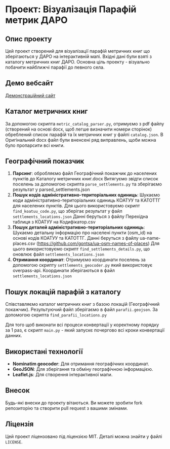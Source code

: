 # Проект: Візуалізація Парафій метрик ДАРО

## Опис проекту

Цей проект створений для візуалізації парафій метричних книг що зберігаються у ДАРО на інтерактивній мапі. Вхідні дані були взяті з каталогу метричних книг ДАРО. Основна ціль проекту - візуально побачити найближчі парафії до певного села.

## Демо вебсайт
[Демонстраційний сайт](https://ostrigparafii.pages.dev/)

## Каталог метричних книг
За допомогою скрипта `metric_catalog_parser.py`, отримуємо з pdf файлу (створений на основі docx, щоб легше визначити номери сторінок) обреблений список парафій та їх метричних книг у файлі `catalog.json`. В Оригінальний docx файл були вненсені ряд виправлень, щоби можна було пропарсити всі книги.


## Географічний показчик

1. **Парсинг**: 
обробляємо файл Географічний покажчик до населених пунктів до Каталогу метричних книг.docx
Витягуємо звідти список поселень за допомогою скрипта `parse_settlements.py` та зберігаємо результат у parsed_settlements.json
2. **Пошук кодів адміністративно-територіальних одиниць**:
Шукаємо коди адміністративно-територіальних одиниць КОАТУУ та КАТОТТГ для населених пунктів. Для цього використовуємо скрипт `find_koatuu_code.py`, що зберігає результат у файл `settlements_locations.json`
Данні беруться з файлу Перехідна таблиця з КОАТУУ на Кодифікатор.csv
3. **Пошук деталей адміністративно-територіальних одиниць**:
Шукаємо детальну інформацію про населені пункти (osm_id) на основі кодів КОАТУУ та КАТОТТГ. Данні беруться з файлу ua-name-places.csv (https://github.com/gontsa/ua-osm-names-of-places)  Для цього використовуємо скрипт `find_settlements_details.py`, що оновлює файл `settlements_locations.json`
4. **Отримання координат**: 
Отримуємо координати поселень за допомогою скрипту `settlements_geocoder.py` який використовує overpass-api.
Координати зберігаються в файл `settlements_locations.json`

## Пошук локацій парафій з каталогу

Співставляємо каталог метричних книг з базою локацій (Географічний покажчик). Результуючий файл зберігаємо в файл `parafii.geojson`. За допомогою скрипта `find_parafii_locations.py`

Для того щоб виконати всі процеси конвертації у коректному порядку за 1 раз, є скрипт `main.py` - який запускє почергово всі кроки конвертації данних.

## Використані технології

- **Nominatim geocoder**: Для отримання географічних координат.
- **GeoJSON**: Для зберігання та обміну географічною інформацією.
- **Leaflet.js**: Для створення інтерактивної мапи.

## Внесок

Будь-які внески до проекту вітаються. Ви можете зробити fork репозиторію та створити pull request з вашими змінами.

## Ліцензія

Цей проект ліцензовано під ліцензією MIT. Деталі можна знайти у файлі `LICENSE`.
